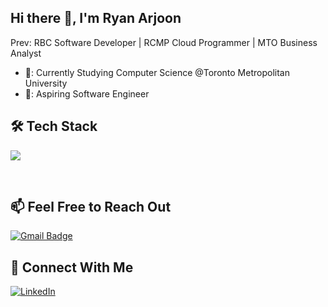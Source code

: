 ## Hi there 👋, I'm Ryan Arjoon

Prev: RBC Software Developer | RCMP Cloud Programmer | MTO Business Analyst

- 🏫: Currently Studying Computer Science @Toronto Metropolitan University
- 💼: Aspiring Software Engineer

## 🛠 Tech Stack
<p>
  <img src="https://skillicons.dev/icons?i=ts,java,js,python,html,css&perline=6"/>
</p>
<br>

## 📫 Feel Free to Reach Out
[![Gmail Badge](https://img.shields.io/badge/Gmail-D14836?style=flat&logo=gmail&logoColor=white)](mailto:ryanarjoon4@gamil.com)

## 🔗 Connect With Me
[![LinkedIn](https://img.shields.io/badge/LinkedIn-blue?style=flat&logo=linkedin&logoColor=white)](https://www.linkedin.com/in/ryan-arjoon-5405381b8/)
